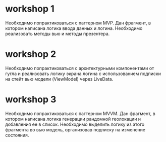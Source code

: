 # workshop 1
Необходимо попрактиковаться с паттерном MVP. Дан фрагмент, в котором написана логика ввода данных и логина. Необходимо реализовать методы вью и методы презентера.

# workshop 2
Необходимо попрактиковаться с архитектурными компонентами от гугла и реализовать логику экрана логина с использованием подписки на стейт вью модели (ViewModel) через LiveData.

# workshop 3
Необходимо попрактиковаться с паттерном MVVM. Дан фрагмент, в котором написана логика генерации рандомной геолокации и добавления ее в список. Необходимо выделить логику из этого фрагмента во вью модель, организовав подписку на изменение состояния.
